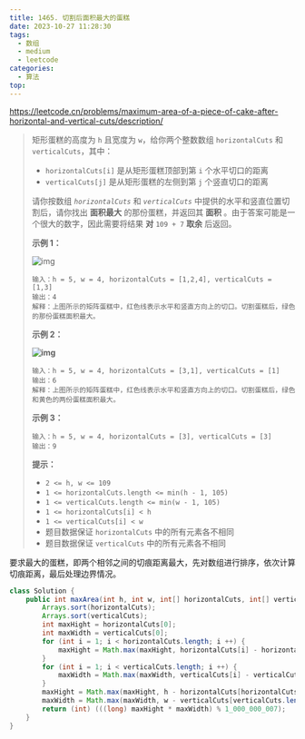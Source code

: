 ```yaml
---
title: 1465. 切割后面积最大的蛋糕
date: 2023-10-27 11:28:30
tags:
  - 数组
  - medium
  - leetcode
categories:
  - 算法
top:
---
```


https://leetcode.cn/problems/maximum-area-of-a-piece-of-cake-after-horizontal-and-vertical-cuts/description/

<!-- more -->

> 矩形蛋糕的高度为 `h` 且宽度为 `w`，给你两个整数数组 `horizontalCuts` 和 `verticalCuts`，其中：
>
> -  `horizontalCuts[i]` 是从矩形蛋糕顶部到第 `i` 个水平切口的距离
> - `verticalCuts[j]` 是从矩形蛋糕的左侧到第 `j` 个竖直切口的距离
>
> 请你按数组 *`horizontalCuts`* 和 *`verticalCuts`* 中提供的水平和竖直位置切割后，请你找出 **面积最大** 的那份蛋糕，并返回其 **面积** 。由于答案可能是一个很大的数字，因此需要将结果 **对** `109 + 7` **取余** 后返回。
>
>  
>
> **示例 1：**
>
> ![img](https://assets.leetcode-cn.com/aliyun-lc-upload/uploads/2020/05/30/leetcode_max_area_2.png)
>
> ```
> 输入：h = 5, w = 4, horizontalCuts = [1,2,4], verticalCuts = [1,3]
> 输出：4 
> 解释：上图所示的矩阵蛋糕中，红色线表示水平和竖直方向上的切口。切割蛋糕后，绿色的那份蛋糕面积最大。
> ```
>
> **示例 2：**
>
> **![img](https://assets.leetcode-cn.com/aliyun-lc-upload/uploads/2020/05/30/leetcode_max_area_3.png)**
>
> ```
> 输入：h = 5, w = 4, horizontalCuts = [3,1], verticalCuts = [1]
> 输出：6
> 解释：上图所示的矩阵蛋糕中，红色线表示水平和竖直方向上的切口。切割蛋糕后，绿色和黄色的两份蛋糕面积最大。
> ```
>
> **示例 3：**
>
> ```
> 输入：h = 5, w = 4, horizontalCuts = [3], verticalCuts = [3]
> 输出：9
> ```
>
>  
>
> **提示：**
>
> - `2 <= h, w <= 109`
> - `1 <= horizontalCuts.length <= min(h - 1, 105)`
> - `1 <= verticalCuts.length <= min(w - 1, 105)`
> - `1 <= horizontalCuts[i] < h`
> - `1 <= verticalCuts[i] < w`
> - 题目数据保证 `horizontalCuts` 中的所有元素各不相同
> - 题目数据保证 `verticalCuts` 中的所有元素各不相同

要求最大的蛋糕，即两个相邻之间的切痕距离最大，先对数组进行排序，依次计算切痕距离，最后处理边界情况。

```java
class Solution {
    public int maxArea(int h, int w, int[] horizontalCuts, int[] verticalCuts) {
        Arrays.sort(horizontalCuts);
        Arrays.sort(verticalCuts);
        int maxHight = horizontalCuts[0];
        int maxWidth = verticalCuts[0];
        for (int i = 1; i < horizontalCuts.length; i ++) {
            maxHight = Math.max(maxHight, horizontalCuts[i] - horizontalCuts[i - 1]);
        }
        for (int i = 1; i < verticalCuts.length; i ++) {
            maxWidth = Math.max(maxWidth, verticalCuts[i] - verticalCuts[i - 1]);
        }
        maxHight = Math.max(maxHight, h - horizontalCuts[horizontalCuts.length - 1]);
        maxWidth = Math.max(maxWidth, w - verticalCuts[verticalCuts.length - 1]);
        return (int) (((long) maxHight * maxWidth) % 1_000_000_007);
    }
}
```


